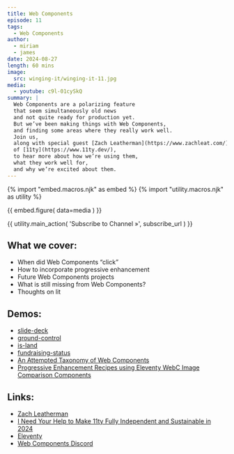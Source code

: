 ```yaml
---
title: Web Components
episode: 11
tags:
  - Web Components
author:
  - miriam
  - james
date: 2024-08-27
length: 60 mins
image:
  src: winging-it/winging-it-11.jpg
media:
  - youtube: c9l-01cySkQ
summary: |
  Web Components are a polarizing feature
  that seem simultaneously old news
  and not quite ready for production yet.
  But we’ve been making things with Web Components,
  and finding some areas where they really work well.
  Join us,
  along with special guest [Zach Leatherman](https://www.zachleat.com/)
  of [11ty](https://www.11ty.dev/),
  to hear more about how we’re using them,
  what they work well for,
  and why we’re excited about them.
---
```


{% import "embed.macros.njk" as embed %}
{% import "utility.macros.njk" as utility %}

{{ embed.figure(
  data=media
) }}

{{ utility.main_action(
  'Subscribe to Channel »',
  subscribe_url
) }}

## What we cover:

- When did Web Components “click”
- How to incorporate progressive enhancement
- Future Web Components projects
- What is still missing from Web Components?
- Thoughts on lit

## Demos:

- [slide-deck](https://github.com/oddbird/slide-deck/)
- [ground-control](https://github.com/mirisuzanne/ground-control)
- [is-land](https://github.com/11ty/is-land)
- [fundraising-status](https://github.com/zachleat/fundraising-status)
- [An Attempted Taxonomy of Web Components](https://www.zachleat.com/web/a-taxonomy-of-web-component-types/)
- [Progressive Enhancement Recipes using Eleventy WebC Image Comparison Components](https://demo-webc-image-compare.netlify.app/)

## Links:

- [Zach Leatherman](https://www.zachleat.com/)
- [I Need Your Help to Make 11ty Fully Independent and Sustainable in 2024](https://www.zachleat.com/web/independent-sustainable-11ty/)
- [Eleventy](https://www.11ty.dev/)
- [Web Components Discord](https://discord.com/channels/767813449048260658/767813449048260661/1275219476429930619)
